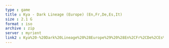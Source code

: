 ```yaml
---
type : game
title : Kya - Dark Lineage (Europe) (En,Fr,De,Es,It)
size : 2.1 G
format : iso
archive : zip
server : myrient
link2 : Kya%20-%20Dark%20Lineage%20%28Europe%29%20%28En%2CFr%2CDe%2CEs%2CIt%29
---
```

